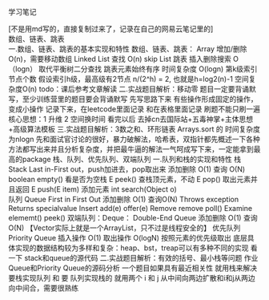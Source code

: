 学习笔记


[不是用md写的，直接复制过来了，记录在自己的网易云笔记里的]  
数组、链表、跳表  
一.数组、链表、跳表的基本实现和特性
数组、链表、跳表：
Array 增加/删除  O(n)，需要移动数组
Linked List  查找 O(n)
skip List 跳表  插入删除搜索 O（logn）  取代平衡树二分查找
跳表元素始终有序
时间复杂度  O(logn)   第k级索引节点个数 假设索引h级，最高级有2节点 n/(2^h) = 2,          也就是h=log2(n)-1
空间复杂度O(n)
todo：课后参考文章解读
二.实战题目解析：移动零
题目一定要背诵默写，至少训练营里的题目要会背诵默写
先写思路下来
有些操作形成固定的操作，变成小操作
记录下来，在leetcode里面记录 和在表格里面记录
刷题不能只刷一遍
核心思想：1 升维   2 空间换时间
看完以后  去掉cn去国际站+五毒神掌+主体思想+高级算法模板
三.实战题目解析：3数之和、环形链表
Arrays.sort 的 时间复杂度为nlogn
先和面试官讨论的很好，暴力破解法，哈希表，双指针都先概述一下各种方法都写出来并且分析复杂度，并把最牛逼的解法一气呵成写下来，一定能拿到最高的package
栈、队列、优先队列、双端队列
一.队列和栈的实现和特性
栈 Stack Last in-First out，push加进去，pop取出来  添加删除 O(1) 查询 O(N)
boolean  empty() 看是否为空栈
E peek() 查栈顶元素，不动
E pop()  取出元素并且返回
E push(E item)  添加元素
int search(Object o)  
队列  Queue First in First Out   添加删除 O(1) 查询O(N)
 Throws exception Returns specialvalue
Insert add(e) offer(e)
Remove remove poll()
Examine elememt() peek()
双端队列：Deque： Double-End Queue 添加删除 O(1) 查询O(N)
   【Vector实际上就是一个ArrayList，只不过是线程安全的】
优先队列 Priority Queue
插入操作 O(1)
取出操作 O(logN) 按照元素的优先级取出
底层具体实现的数据结构较为多样和复杂：heap、bst，treap可以有多种不同的实现
看一下 stack和queue的源代码
二.实战题目解析：有效的括号、最小栈等问题
作业  
Queue和Priority Queue的源码分析
一个题目如果具有最近相关性 就用栈来解决
要栈实现队列 和 要 队列实现栈的 就用两个
i 和 j 从中间向两边扩散和i和j从两边向中间合，需要很熟练